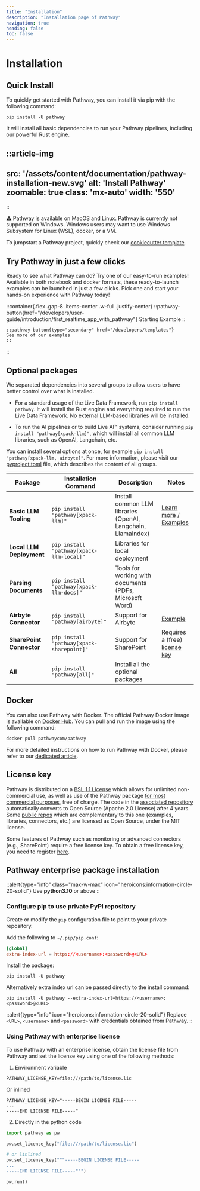 ```yaml
---
title: "Installation"
description: "Installation page of Pathway"
navigation: true
heading: false
toc: false
---
```


# Installation

## Quick Install

To quickly get started with Pathway, you can install it via pip with the following command:

```
pip install -U pathway
```

It will install all basic dependencies to run your Pathway pipelines, including our powerful Rust engine.


<!-- https://www.canva.com/design/DAGGtZB_-kw/6gGXSnfMNL9LuOXTOSQbQQ/edit?utm_content=DAGGtZB_-kw&utm_campaign=designshare&utm_medium=link2&utm_source=sharebutton -->
::article-img
---
src: '/assets/content/documentation/pathway-installation-new.svg'
alt: 'Install Pathway'
zoomable: true
class: 'mx-auto'
width: '550'
---
::


⚠️ Pathway is available on MacOS and Linux. Pathway is currently not supported on Windows.
Windows users may want to use Windows Subsystem for Linux (WSL), docker, or a VM.

To jumpstart a Pathway project, quickly check our [cookiecutter template](https://github.com/pathwaycom/cookiecutter-pathway).

## Try Pathway in just a few clicks

Ready to see what Pathway can do? Try one of our easy-to-run examples!
Available in both notebook and docker formats, these ready-to-launch examples can be launched in just a few clicks.
Pick one and start your hands-on experience with Pathway today!


::container{.flex .gap-8 .items-center .w-full .justify-center}
    ::pathway-button{href="/developers/user-guide/introduction/first_realtime_app_with_pathway"}
    Starting Example
    ::

    ::pathway-button{type="secondary" href="/developers/templates"}
    See more of our examples
    ::
::


## Optional packages

We separated dependencies into several groups to allow users to have better control over what is installed.

- For a standard usage of the Live Data Framework, run `pip install pathway`. It will install the Rust engine and everything required to run the Live Data Framework. No external LLM-based libraries will be installed.

- To run the AI pipelines or to build Live AI™ systems, consider running `pip install "pathway[xpack-llm]"`, which will install all common LLM libraries, such as OpenAI, Langchain, etc.


You can install several options at once, for example `pip install "pathway[xpack-llm, airbyte]"`.
For more information, please visit our [pyproject.toml](https://github.com/pathwaycom/pathway/blob/main/pyproject.toml) file, which describes the content of all groups.


| **Package** | **Installation Command** | **Description**  | **Notes** |
|--------------|--------------------------|------------------|-----------|
| **Basic LLM Tooling**  | `pip install "pathway[xpack-llm]"` | Install common LLM libraries (OpenAI, Langchain, LlamaIndex) | [Learn more](/developers/user-guide/llm-xpack/overview) / [Examples](/developers/templates?category=llm#llm) |
| **Local LLM Deployment**  | `pip install "pathway[xpack-llm-local]"` | Libraries for local deployment |     |
| **Parsing Documents**     | `pip install "pathway[xpack-llm-docs]"`  | Tools for working with documents (PDFs, Microsoft Word) | |
| **Airbyte Connector**     | `pip install "pathway[airbyte]"`   | Support for Airbyte  | [Example](/developers/templates/etl/etl-python-airbyte) |
| **SharePoint Connector**  | `pip install "pathway[xpack-sharepoint]"`  | Support for SharePoint  | Requires a (free) [license key](/get-license) |
| **All**        | `pip install "pathway[all]"`   | Install all the optional packages  |  |


## Docker

You can also use Pathway with Docker.
The official Pathway Docker image is available on [Docker Hub](https://hub.docker.com/r/pathwaycom/pathway).
You can pull and run the image using the following command:

```
docker pull pathwaycom/pathway
```

For more detailed instructions on how to run Pathway with Docker, please refer to our [dedicated article](/developers/user-guide/deployment/docker-deployment).

## License key

Pathway is distributed on a [BSL 1.1 License](https://github.com/pathwaycom/pathway/blob/main/LICENSE.txt) which allows for unlimited non-commercial use, as well as use of the Pathway package [for most commercial purposes](https://pathway.com/license), free of charge.
The code in the [associated repository](https://github.com/pathwaycom/pathway) automatically converts to Open Source (Apache 2.0 License) after 4 years.
Some [public repos](https://github.com/pathwaycom) which are complementary to this one (examples, libraries, connectors, etc.) are licensed as Open Source, under the MIT license.

Some features of Pathway such as monitoring or advanced connectors (e.g., SharePoint) require a free license key.
To obtain a free license key, you need to register [here](https://pathway.com/get-license).

## Pathway enterprise package installation

::alert{type="info" class="max-w-max" icon="heroicons:information-circle-20-solid"}
Use **python3.10** or above
::

### Configure pip to use private PyPI repository

Create or modify the `pip` configuration file to point to your private repository.

Add the following to `~/.pip/pip.conf`:

```conf [~/.pip/pip.conf]
[global]
extra-index-url = https://<username>:<password>@<URL>
```

Install the package:

```bath
pip install -U pathway
```

Alternatively extra index url can be passed directly to the install command:

```bath
pip install -U pathway --extra-index-url=https://<username>:<password>@<URL>
```

::alert{type="info" icon="heroicons:information-circle-20-solid"}
Replace `<URL>`, `<username>` and `<password>` with credentials obtained from Pathway.
::

### Using Pathway with enterprise license

To use Pathway with an enterprise license, obtain the license file from Pathway and set the license key using one of the following methods:

1. Environment variable

```env
PATHWAY_LICENSE_KEY=file:///path/to/license.lic
```

Or inlined

```
PATHWAY_LICENSE_KEY="-----BEGIN LICENSE FILE-----
...
-----END LICENSE FILE-----"
```

2. Directly in the python code

```python
import pathway as pw

pw.set_license_key("file:///path/to/license.lic")

# or linlined
pw.set_license_key("""-----BEGIN LICENSE FILE-----
...
-----END LICENSE FILE-----""")

pw.run()
```
